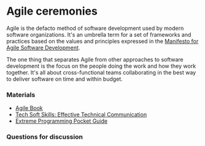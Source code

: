 # Agile ceremonies

Agile is the defacto method of software development used by modern software organizations. It's an umbrella term for a set of frameworks and practices based on the values and principles expressed in the [Manifesto for Agile Software Development](https://www.agilealliance.org/agile101/the-agile-manifesto/). 

The one thing that separates Agile from other approaches to software development is the focus on the people doing the work and how they work together. It's all about cross-functional teams collaborating in the best way to deliver software on time and within budget. 

### Materials

* [Agile Book](https://www.jamesshore.com/Agile-Book)
* [Tech Soft Skills: Effective Technical Communication](https://www.linkedin.com/learning/tech-soft-skills-effective-technical-communication?u=2125562)
* [Extreme Programming Pocket Guide](https://amzn.to/2YIRr22)

### Questions for discussion



